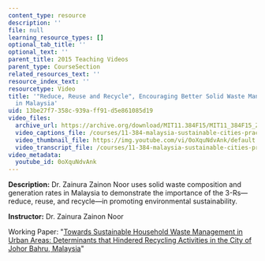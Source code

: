 ```yaml
---
content_type: resource
description: ''
file: null
learning_resource_types: []
optional_tab_title: ''
optional_text: ''
parent_title: 2015 Teaching Videos
parent_type: CourseSection
related_resources_text: ''
resource_index_text: ''
resourcetype: Video
title: '"Reduce, Reuse and Recycle", Encouraging Better Solid Waste Management Practices
  in Malaysia'
uid: 13be27f7-358c-939a-ff91-d5e861085d19
video_files:
  archive_url: https://archive.org/download/MIT11.384F15/MIT11_384F15_Zainura_300k.mp4
  video_captions_file: /courses/11-384-malaysia-sustainable-cities-practicum-spring-2018/d0199f2ca92f5f65abd5c2b16e89187e_0oXquNdvAnk.vtt
  video_thumbnail_file: https://img.youtube.com/vi/0oXquNdvAnk/default.jpg
  video_transcript_file: /courses/11-384-malaysia-sustainable-cities-practicum-spring-2018/b3922262d9c636b3d93e7ef7d9e8ef60_0oXquNdvAnk.pdf
video_metadata:
  youtube_id: 0oXquNdvAnk
---
```


**Description:** Dr. Zainura Zainon Noor uses solid waste composition and generation rates in Malaysia to demonstrate the importance of the 3-Rs—reduce, reuse, and recycle—in promoting environmental sustainability.

**Instructor:** Dr. Zainura Zainon Noor

Working Paper: "[Towards Sustainable Household Waste Management in Urban Areas: Determinants that Hindered Recycling Activities in the City of Johor Bahru, Malaysia](https://malaysiacities.mit.edu/paperNoor)"
